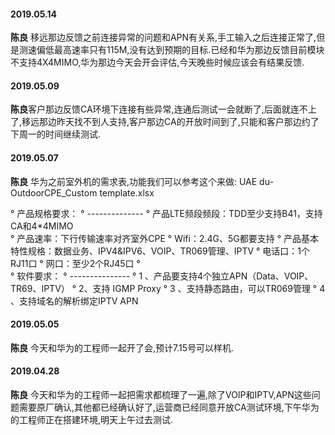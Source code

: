 
#### 2019.05.14
**陈良** 移远那边反馈之前连接异常的问题和APN有关系,手工输入之后连接正常了,但是测速偏低最高速率只有115M,没有达到预期的目标.已经和华为那边反馈目前模块不支持4X4MIMO,华为那边今天会开会评估,今天晚些时候应该会有结果反馈.
#### 2019.05.09
**陈良**客户那边反馈CA环境下连接有些异常,连通后测试一会就断了,后面就连不上了,移远那边昨天找不到人支持,客户那边CA的开放时间到了,只能和客户那边约了下周一的时间继续测试.
#### 2019.05.07
**陈良** 华为之前室外机的需求表,功能我们可以参考这个来做:<hide>
UAE du-OutdoorCPE_Custom template.xlsx   
 
°	产品规格要求：
°	--------------
°	产品LTE频段频段：TDD至少支持B41，支持CA和4*4MIMO  
°	产品速率：下行传输速率对齐室外CPE
°	Wifi：2.4G、5G都要支持
°	产品基本特性规格：数据业务、IPV4&IPV6、VOIP、TR069管理、IPTV
°	电话口：1个RJ11口
°	网口：至少2个RJ45口
°	 
°	软件要求：
°	---------------
°	1 、产品要支持4个独立APN（Data、VOIP、TR69、IPTV）
°	2、支持 IGMP Proxy
°	3 、支持静态路由，可以TR069管理
°	4 、支持域名的解析绑定IPTV APN
</hide>
#### 2019.05.05
**陈良** 今天和华为的工程师一起开了会,预计7.15号可以样机.
#### 2019.04.28
**陈良** 今天和华为的工程师一起把需求都梳理了一遍,除了VOIP和IPTV,APN这些问题需要原厂确认,其他都已经确认好了,运营商已经同意开放CA测试环境,下午华为的工程师正在搭建环境,明天上午过去测试.